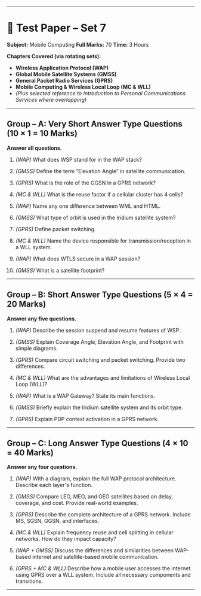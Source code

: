 
---

# 📘 Test Paper – Set 7

**Subject:** Mobile Computing
**Full Marks:** 70
**Time:** 3 Hours

**Chapters Covered (via rotating sets):**

* **Wireless Application Protocol (WAP)**
* **Global Mobile Satellite Systems (GMSS)**
* **General Packet Radio Services (GPRS)**
* **Mobile Computing & Wireless Local Loop (MC & WLL)**
* *(Plus selected reference to Introduction to Personal Communications Services where overlapping)*

---

## **Group – A: Very Short Answer Type Questions (10 × 1 = 10 Marks)**

**Answer all questions.**

1. *(WAP)*
   What does WSP stand for in the WAP stack?

2. *(GMSS)*
   Define the term “Elevation Angle” in satellite communication.

3. *(GPRS)*
   What is the role of the GGSN in a GPRS network?

4. *(MC & WLL)*
   What is the reuse factor if a cellular cluster has 4 cells?

5. *(WAP)*
   Name any one difference between WML and HTML.

6. *(GMSS)*
   What type of orbit is used in the Iridium satellite system?

7. *(GPRS)*
   Define packet switching.

8. *(MC & WLL)*
   Name the device responsible for transmission/reception in a WLL system.

9. *(WAP)*
   What does WTLS secure in a WAP session?

10. *(GMSS)*
    What is a satellite footprint?

---

## **Group – B: Short Answer Type Questions (5 × 4 = 20 Marks)**

**Answer any five questions.**

1. *(WAP)*
   Describe the session suspend and resume features of WSP.

2. *(GMSS)*
   Explain Coverage Angle, Elevation Angle, and Footprint with simple diagrams.

3. *(GPRS)*
   Compare circuit switching and packet switching. Provide two differences.

4. *(MC & WLL)*
   What are the advantages and limitations of Wireless Local Loop (WLL)?

5. *(WAP)*
   What is a WAP Gateway? State its main functions.

6. *(GMSS)*
   Briefly explain the Iridium satellite system and its orbit type.

7. *(GPRS)*
   Explain PDP context activation in a GPRS network.

---

## **Group – C: Long Answer Type Questions (4 × 10 = 40 Marks)**

**Answer any four questions.**

1. *(WAP)*
   With a diagram, explain the full WAP protocol architecture. Describe each layer's function.

2. *(GMSS)*
   Compare LEO, MEO, and GEO satellites based on delay, coverage, and cost. Provide real-world examples.

3. *(GPRS)*
   Describe the complete architecture of a GPRS network. Include MS, SGSN, GGSN, and interfaces.

4. *(MC & WLL)*
   Explain frequency reuse and cell splitting in cellular networks. How do they impact capacity?

5. *(WAP + GMSS)*
   Discuss the differences and similarities between WAP-based internet and satellite-based mobile communication.

6. *(GPRS + MC & WLL)*
   Describe how a mobile user accesses the internet using GPRS over a WLL system. Include all necessary components and transitions.

---

